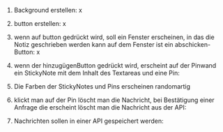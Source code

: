 1. Background erstellen: x

2. button erstellen: x

3. wenn auf button gedrückt wird, soll ein Fenster erscheinen, in das die Notiz geschrieben werden kann auf dem Fenster ist ein abschicken-Button: x

4. wenn der hinzugügenButton gedrückt wird, erscheint auf der Pinwand ein StickyNote mit dem Inhalt des Textareas und eine Pin:

5. Die Farben der StickyNotes und Pins erscheinen randomartig

6. klickt man auf der Pin löscht man die Nachricht, bei Bestätigung einer Anfrage die erscheint löscht man die Nachricht aus der API:

7. Nachrichten sollen in einer API gespeichert werden:
